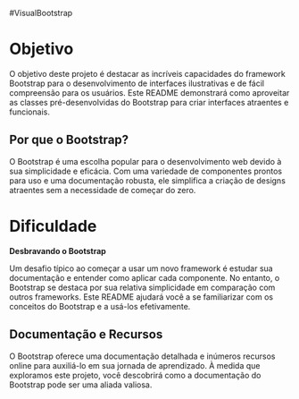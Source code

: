 #VisualBootstrap

# Objetivo

O objetivo deste projeto é destacar as incríveis capacidades do framework Bootstrap para o desenvolvimento de interfaces ilustrativas e de fácil compreensão para os usuários. Este README demonstrará como aproveitar as classes pré-desenvolvidas do Bootstrap para criar interfaces atraentes e funcionais.

## Por que o Bootstrap?

O Bootstrap é uma escolha popular para o desenvolvimento web devido à sua simplicidade e eficácia. Com uma variedade de componentes prontos para uso e uma documentação robusta, ele simplifica a criação de designs atraentes sem a necessidade de começar do zero.

# Dificuldade

**Desbravando o Bootstrap**

Um desafio típico ao começar a usar um novo framework é estudar sua documentação e entender como aplicar cada componente. No entanto, o Bootstrap se destaca por sua relativa simplicidade em comparação com outros frameworks. Este README ajudará você a se familiarizar com os conceitos do Bootstrap e a usá-los efetivamente.

## Documentação e Recursos

O Bootstrap oferece uma documentação detalhada e inúmeros recursos online para auxiliá-lo em sua jornada de aprendizado. À medida que exploramos este projeto, você descobrirá como a documentação do Bootstrap pode ser uma aliada valiosa.
